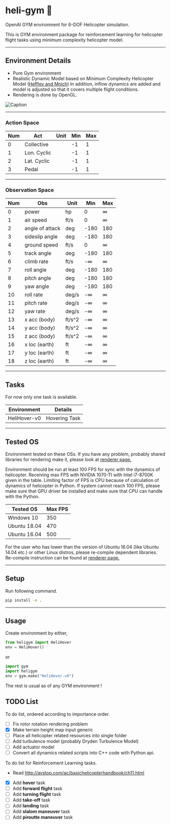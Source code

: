 # heli-gym 🚁
OpenAI GYM environment for 6-DOF Helicopter simulation.

This is GYM environment package for reinforcement learning for helicopter flight tasks using minimum complexity helicopter model.

-------------------------------------
## __Environment Details__

* Pure Gym environment
* Realistic Dynamic Model based on Minimum Complexity Helicopter Model ([Heffley and Mnich](https://robertheffley.com/docs/Sim_modeling/Heffley-Mnich--Minimum-Complexity%20Helicopter%20Simulation%20Math%20Model--NASA%20CR%20177476.pdf))
In addition, inflow dynamics are added and model is adjusted so that it covers multiple flight conditions. 
* Rendering is done by OpenGL.

![Caption](resources/ex.gif)

-------------------------------------
### __Action Space__
| Num | Act                | Unit  | Min   | Max    |
|-----|--------------------|-------|-------|--------|
| 0   | Collective         |       | -1    | 1      |
| 1   | Lon. Cyclic        |       | -1    | 1      |
| 2   | Lat. Cyclic        |       | -1    | 1      |
| 3   | Pedal              |       | -1    | 1      |

-------------------------------------
### __Observation Space__
| Num | Obs                | Unit  | Min   | Max    |
|-----|--------------------|-------|-------|--------|
| 0   | power              | hp    | 0     | ∞      |
| 1   | air speed          | ft/s  | 0     | ∞      |  
| 2   | angle of attack    | deg   | -180  | 180    |
| 3   | sideslip angle     | deg   | -180  | 180    |
| 4   | ground speed       | ft/s  | 0     | ∞      |  
| 5   | track angle        | deg   | -180  | 180    |
| 6   | climb rate         | ft/s  | -∞    | ∞      |  
| 7   | roll angle         | deg   | -180  | 180    |
| 8   | pitch angle        | deg   | -180  | 180    |
| 9   | yaw angle          | deg   | -180  | 180    |
| 10  | roll rate          | deg/s | -∞    | ∞      |  
| 11  | pitch rate         | deg/s | -∞    | ∞      |  
| 12  | yaw rate           | deg/s | -∞    | ∞      |  
| 13  | x acc (body)       | ft/s^2| -∞    | ∞      |  
| 14  | y acc (body)       | ft/s^2| -∞    | ∞      |  
| 15  | z acc (body)       | ft/s^2| -∞    | ∞      |  
| 16  | x loc (earth)      | ft    | -∞    | ∞      |  
| 17  | y loc (earth)      | ft    | -∞    | ∞      |  
| 18  | z loc (earth)      | ft    | -∞    | ∞      |

-------------------------------------
## __Tasks__
For now only one task is available. 

| Environment        | Details              |
|--------------------|----------------------|
| HeliHover-v0       | Hovering Task        |

-------------------------------------
## __Tested OS__
Environment tested on these OSs. If you have any problem, probably shared libraries for rendering 
make it, please look at [renderer page.](heligym/envs/renderer/README.md)

Environment should be run at least 100 FPS for sync with the dynamics of helicopter.
Receiving max FPS with NVIDIA 1070-TI with Intel i7-8700K given in the table. Limiting factor of FPS is CPU because of calculation of dynamics of helicopter in Python. If system cannot reach 100 FPS, please make sure that GPU driver be installed and make sure that CPU can handle with the Python.

| Tested OS      |  Max FPS |
|----------------|----------|
| Windows 10     |    350   |
| Ubuntu 18.04   |    470   |
| Ubuntu 16.04   |    500   |

For the user who has lower than the version of Ubuntu 16.04 (like Ubuntu 14.04 etc.) or other Linux distros, 
please re-compile dependent libraries. Re-compile instruction can be found at [renderer page.](heligym/envs/renderer/README.md)

-------------------------------------
## __Setup__
Run following command.
```bash
pip install -e .
```

-------------------------------------
## __Usage__
Create environment by either,
```python
from heligym import HeliHover
env = HeliHover()
```
or
```python
import gym
import heligym
env = gym.make("HeliHover-v0")
```

The rest is usual as of any GYM environment !

## __TODO List__

To do list, ordered according to importance order.
- [ ] Fix rotor rotation rendering problem
- [x] Make terrain height map input generic
- [ ] Place all helicopter related resources into single folder
- [ ] Add turbulence model (probably Dryden Turbulence Model)
- [ ] Add actuator model
- [ ] Convert all dynamics related scripts into C++ code with Python api.

To do list for Reinforcement Learning tasks.
- Read http://avstop.com/ac/basichelicopterhandbook/ch11.html
- [x] Add **hover** task
- [ ] Add **forward flight** task
- [ ] Add **turning flight** task
- [ ] Add **take-off** task
- [ ] Add **landing** task
- [ ] Add **slalom maneuver** task
- [ ] Add **piroutte maneuver** task
